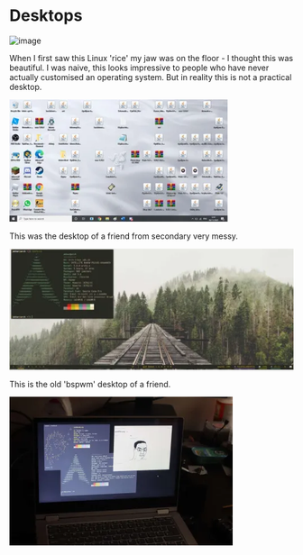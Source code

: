 # Desktops

![image](space_rice.webp)

When I first saw this Linux 'rice' my jaw was on the floor - I thought this was beautiful. I was naive, this looks impressive to people who have never actually customised an operating system. But in reality this is not a practical desktop.

![image](md.webp)

This was the desktop of a friend from secondary very messy.

![image](ak.webp)

This is the old 'bspwm' desktop of a friend.

![image](pariffin-first-arch.webp)
